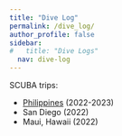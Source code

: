 ```yaml
---
title: "Dive Log"
permalink: /dive_log/
author_profile: false
sidebar:
#   title: "Dive Logs"
  nav: dive-log
---
```


SCUBA trips:
* [Philippines](/blog/scuba/philippines/philippines) (2022-2023)
* San Diego (2022)
* Maui, Hawaii (2022)
